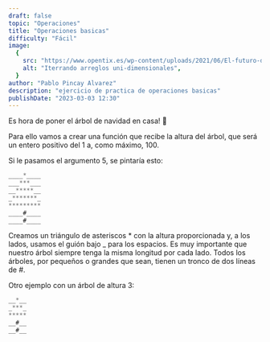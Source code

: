 ```yaml
---
draft: false
topic: "Operaciones"
title: "Operaciones basicas"
difficulty: "Fácil"
image:
  {
    src: "https://www.opentix.es/wp-content/uploads/2021/06/El-futuro-del-ana%CC%81lisis-de-datos-5-tendencias-hacia-2022.jpg",
    alt: "Iterrando arreglos uni-dimensionales",
  }
author: "Pablo Pincay Alvarez"
description: "ejercicio de practica de operaciones basicas"
publishDate: "2023-03-03 12:30"
---
```


Es hora de poner el árbol de navidad en casa! 🎄

Para ello vamos a crear una función que recibe la altura del árbol, que será un entero positivo del 1 a, como máximo, 100.

Si le pasamos el argumento 5, se pintaría esto:

```javascript
____*____
___***___
__*****__
_*******_
*********
____#____
____#____

```

Creamos un triángulo de asteriscos * con la altura proporcionada y, a los lados, usamos el guión bajo _ para los espacios. Es muy importante que nuestro árbol siempre tenga la misma longitud por cada lado.
Todos los árboles, por pequeños o grandes que sean, tienen un tronco de dos líneas de #.

Otro ejemplo con un árbol de altura 3:

```javascript
__*__
_***_
*****
__#__
__#__

```
